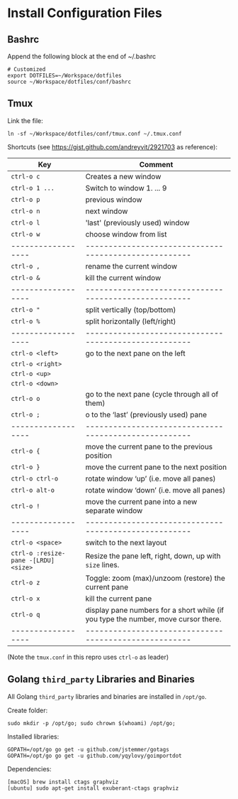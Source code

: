 # Install Configuration Files

## Bashrc

Append the following block at the end of ~/.bashrc

    # Customized
    export DOTFILES=~/Workspace/dotfiles
    source ~/Workspace/dotfiles/conf/bashrc

## Tmux

Link the file:

    ln -sf ~/Workspace/dotfiles/conf/tmux.conf ~/.tmux.conf

Shortcuts (see https://gist.github.com/andreyvit/2921703 as reference):

| Key               | Comment                                              |
| ------------------| -----------------------------------------------------|
| `ctrl-o c`        | Creates a new window                                 |
| `ctrl-o 1 ...`    | Switch to window 1. ... 9                            |
| `ctrl-o p`        | previous window                                      |
| `ctrl-o n`        | next window                                          |
| `ctrl-o l`        | 'last' (previously used)  window                     |
| `ctrl-o w`        | choose window from list                              |
| ------------------| -----------------------------------------------------|
| `ctrl-o ,`        | rename the current window                            |
| `ctrl-o &`        | kill  the current window                             |
| ------------------| -----------------------------------------------------|
| `ctrl-o "`        | split vertically (top/bottom)                        |
| `ctrl-o %`        | split horizontally (left/right)                      |
| ------------------| -----------------------------------------------------|
| `ctrl-o <left>`   | go to the next pane on the left                      |
| `ctrl-o <right>`  |                                                      |
| `ctrl-o <up>`     |                                                      |
| `ctrl-o <down>`   |                                                      |
| `ctrl-o o`        | go to the next pane (cycle through all of them)      |
| `ctrl-o ;`        | o to the ‘last’ (previously used) pane               |
| ------------------| -----------------------------------------------------|
| `ctrl-o {`        | move the current pane to the previous position       |
| `ctrl-o }`        | move the current pane to the next position           |
| `ctrl-o ctrl-o`   | rotate window ‘up’ (i.e. move all panes)             |
| `ctrl-o alt-o`    | rotate window ‘down’ (i.e. move all panes)           |
| `ctrl-o !`        | move the current pane into a new separate window     |
| ------------------| -----------------------------------------------------|
| `ctrl-o <space>`  | switch to the next layout                            |
| `ctrl-o :resize-pane -[LRDU] <size>`  | Resize the pane left, right, down, up with `size` lines. |
| `ctrl-o z`        | Toggle: zoom (max)/unzoom (restore) the current pane |
| `ctrl-o x`        | kill the current pane                                |
| `ctrl-o q`        | display pane numbers for a short while (if you type the number, move cursor there. |
| ------------------| -----------------------------------------------------|

(Note the `tmux.conf` in this repro uses `ctrl-o` as leader)

## Golang `third_party` Libraries and Binaries

All Golang `third_party` libraries and binaries are installed in `/opt/go`.

Create folder:

    sudo mkdir -p /opt/go; sudo chrown $(whoami) /opt/go;

Installed libraries:

    GOPATH=/opt/go go get -u github.com/jstemmer/gotags
    GOPATH=/opt/go go get -u github.com/yqylovy/goimportdot

Dependencies:

    [macOS] brew install ctags graphviz
    [ubuntu] sudo apt-get install exuberant-ctags graphviz
